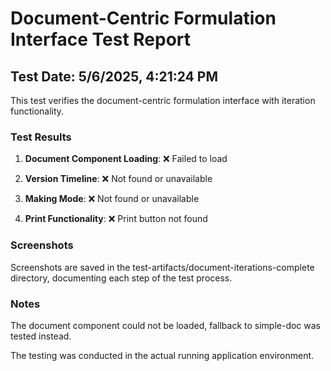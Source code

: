 # Document-Centric Formulation Interface Test Report

## Test Date: 5/6/2025, 4:21:24 PM

This test verifies the document-centric formulation interface with iteration functionality.

### Test Results

1. **Document Component Loading**: ❌ Failed to load

2. **Version Timeline**: ❌ Not found or unavailable
   

3. **Making Mode**: ❌ Not found or unavailable
   
   

4. **Print Functionality**: ❌ Print button not found

### Screenshots

Screenshots are saved in the test-artifacts/document-iterations-complete directory, documenting each step of the test process.

### Notes

The document component could not be loaded, fallback to simple-doc was tested instead.





The testing was conducted in the actual running application environment.

